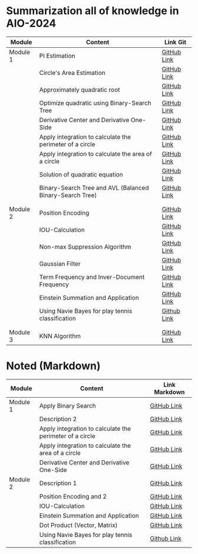 
# Summarization all of knowledge in AIO-2024

| Module    | Content         | Link Git                                  |
|-----------|-----------------|-------------------------------------------|
| Module 1  | PI Estimation    | [GitHub Link ](https://github.com/VayneMai020301/AIO-2024-Summarize/tree/main/Module/module_1/week1) |
|           | Circle's Area Estimation   | [GitHub Link ](https://github.com/VayneMai020301/AIO-2024-Summarize/tree/main/Module/module_1/week1) |
|           | Approximately quadratic root    | [GitHub Link ](https://github.com/VayneMai020301/AIO-2024-Summarize/tree/main/Module/module_1/week1) |
|           | Optimize quadratic using Binary-Search Tree  | [GitHub Link ](https://github.com/VayneMai020301/AIO-2024-Summarize/tree/main/Module/module_1/week2) |
|           | Derivative Center and Derivative One-Side   | [GitHub Link ](https://github.com/VayneMai020301/AIO-2024-Summarize/tree/main/Module/module_1/week3) |
|           | Apply integration to calculate the perimeter of ​​a circle   | [GitHub Link ](https://github.com/VayneMai020301/AIO-2024-Summarize/tree/main/Module/module_1/week2) |
|           | Apply integration to calculate the area of ​​a circle   | [GitHub Link ](https://github.com/VayneMai020301/AIO-2024-Summarize/tree/main/Module/module_1/week3) |
|           | Solution of quadratic equation  | [GitHub Link ](https://github.com/VayneMai020301/AIO-2024-Summarize/tree/main/Module/module_1/week3) |
|           | Binary-Search Tree and AVL (Balanced Binary-Search Tree)   | [GitHub Link ](https://github.com/VayneMai020301/AIO-2024-Summarize/tree/main/Module/module_1/week4) |
|||
|||
| Module 2  | Position Encoding    | [GitHub Link ](https://github.com/VayneMai020301/AIO-2024-Summarize/tree/main/Module/module_2/week1/positional_ecoding) |
|           | IOU-Calculation    | [GitHub Link ](https://github.com/VayneMai020301/AIO-2024-Summarize/tree/main/Module/module_2/week1/non-max-suppression) |
|           | Non-max Suppression Algorithm    | [GitHub Link ](https://github.com/VayneMai020301/AIO-2024-Summarize/tree/main/Module/module_2/week1/non-max-suppression) |
|           | Gaussian Filter     | [GitHub Link ](https://github.com/VayneMai020301/AIO-2024-Summarize/tree/main/Module/module_2/week2) |
|           | Term Frequency and Inver-Document Frequency    | [GitHub Link ](https://github.com/VayneMai020301/AIO-2024-Summarize/tree/main/Module/module_2/week2) |
|           | Einstein Summation and Application | [GitHub Link ](https://github.com/VayneMai020301/AIO-2024-Summarize/tree/main/Module/module_2/week2) |
|           | Using Navie Bayes for play tennis classification| [Github Link](https://github.com/VayneMai020301/AIO-2024-Summarize/blob/main/Module/module_2/week3)|
|||
|||
| Module 3  | KNN Algorithm   | [GitHub Link ](https://github.com/VayneMai020301/AIO-2024-Summarize/tree/main/Module/module_3/week1/knn_algorithm) |

# Noted (Markdown)

| Module    | Content         | Link Markdown                                 |
|-----------|-----------------|-------------------------------------------|
| Module 1  | Apply Binary Search    | [GitHub Link ]() |
|           | Description 2   | [GitHub Link ]() |
|           | Apply integration to calculate the perimeter of ​​a circle   | [GitHub Link ]() |
|           | Apply integration to calculate the area of ​​a circle   | [GitHub Link ]() |
|           | Derivative Center and Derivative One-Side   | [GitHub Link ]() |
| Module 2  | Description 1   | [GitHub Link ]() |
|           | Position Encoding and 2   | [GitHub Link ](https://github.com/VayneMai020301/AIO-2024-Summarize/blob/md2w2/Module/module_2/week1/positional_ecoding/instruction.md) |
|           | IOU-Calculation   | [GitHub Link ]() |
|           | Einstein Summation and Application   | [GitHub Link ](https://github.com/VayneMai020301/AIO-2024-Summarize/blob/main/Module/module_2/week2/einstein.md) |
|           | Dot Product (Vector, Matrix)   | [GitHub Link ](https://github.com/VayneMai020301/AIO-2024-Summarize/blob/md2w2/Module/module_2/week2/matrix_opertation.md) |
|           | Using Navie Bayes for play tennis classification| [Github Link](https://github.com/VayneMai020301/AIO-2024-Summarize/blob/main/Module/module_2/week3/navie_bayes.md)|
